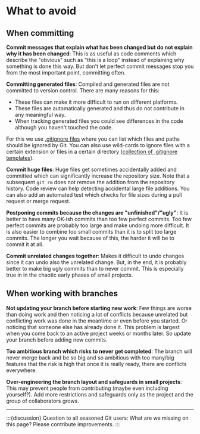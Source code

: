 # What to avoid


## When committing

**Commit messages that explain what has been changed but do not explain why it has been
changed**: This is as useful as code comments which describe the "obvious" such
as "this is a loop" instead of explaining why something is done this way.
But don't let perfect commit messages stop you from the most important point, committing often.

**Committing generated files**: Compiled and generated files are not
committed to version control. There are many reasons for this:

- These files can make it more difficult to run on different platforms.
- These files are automatically generated and thus do not contribute in any meaningful way.
- When tracking generated files you could see differences in the code although you haven't touched the code.

For this we use [.gitignore files](https://docs.github.com/en/get-started/getting-started-with-git/ignoring-files) where
you can list which files and paths should be ignored by Git. You can also use
wild-cards to ignore files with a certain extension or files in a certain
directory ([collection of .gitignore templates](https://github.com/github/gitignore)).

**Commit huge files**: Huge files get sometimes accidentally added and
committed which can significantly increase the repository size. Note that a
subsequent `git rm` does not remove the addition from the repository history.
Code review can help detecting accidental large file additions.
You can also add an automated test which checks for file sizes during a pull request or merge request.

**Postponing commits because the changes are "unfinished"/"ugly"**: It is
better to have many OK-ish commits than too few perfect commits.  Too few
perfect commits are probably too large and make undoing more difficult.  It is
also easier to combine too small commits than it is to split too large commits.
The longer you wait because of this, the harder it will be to
commit it at all.

**Commit unrelated changes together**: Makes it difficult to undo changes since
it can undo also the unrelated change.  But, in the end, it is probably better
to make big ugly commits than to never commit.  This is especially true in in
the chaotic early phases of small projects.


## When working with branches

**Not updating your branch before starting new work**: Few things are worse
than doing work and then noticing a lot of conflicts because
unrelated but conflicting work was done in the meantime or even before you started.  Or noticing that someone
else has already done it.  This problem is largest when you come back
to an active project weeks or months later.
So update your branch before adding new commits.

**Too ambitious branch which risks to never get completed**: The branch will
never merge back and be so big and so ambitious with too many/big features that
the risk is high that once it is really ready, there are conflicts everywhere.

**Over-engineering the branch layout and safeguards in small projects**: This
may prevent people from contributing (maybe even including yourself?). Add more
restrictions and safeguards only as the project and the group of collaborators
grows.

---

:::{discussion}
Question to all seasoned Git users: What are we missing on this page? Please
contribute improvements.
:::
